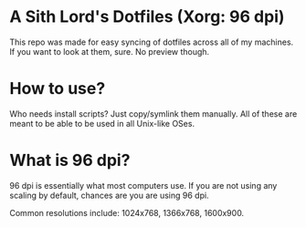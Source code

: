 # A Sith Lord's Dotfiles (Xorg: 96 dpi)

This repo was made for easy syncing of dotfiles across all of my machines. If you want to look at them, sure. No preview though.

# How to use?

Who needs install scripts? Just copy/symlink them manually. All of these are meant to be able to be used in all Unix-like OSes.

# What is 96 dpi?

96 dpi is essentially what most computers use. If you are not using any scaling by default, chances are you are using 96 dpi.

Common resolutions include: 1024x768, 1366x768, 1600x900.
